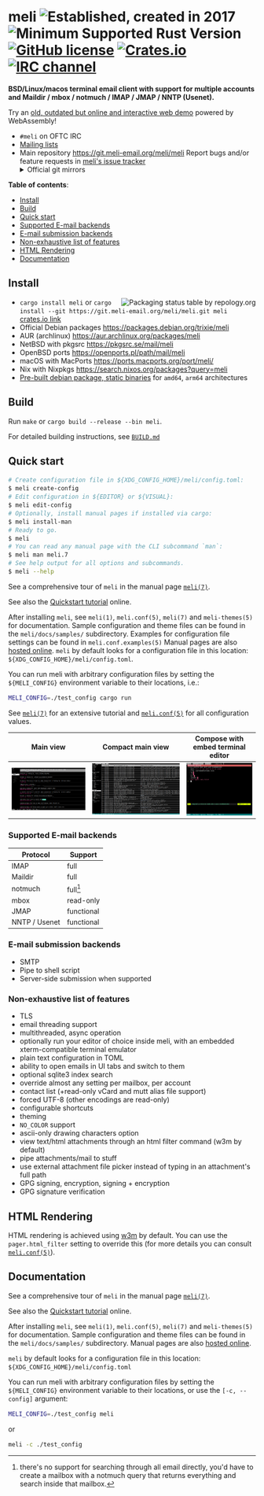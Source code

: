# meli  ![Established, created in 2017](https://img.shields.io/badge/Est.-2017-blue) ![Minimum Supported Rust Version](https://img.shields.io/badge/MSRV-1.70.0-blue) [![GitHub license](https://img.shields.io/github/license/meli/meli)](https://github.com/meli/meli/blob/master/COPYING) [![Crates.io](https://img.shields.io/crates/v/meli)](https://crates.io/crates/meli) [![IRC channel](https://img.shields.io/badge/irc.oftc.net-%23meli-blue)](ircs://irc.oftc.net:6697/%23meli)

**BSD/Linux/macos terminal email client with support for multiple accounts and Maildir / mbox / notmuch / IMAP / JMAP / NNTP (Usenet).**

Try an [old, outdated but online and interactive web demo](https://meli-email.org/wasm2.html "online interactive web demo") powered by WebAssembly!

* `#meli` on OFTC IRC
* [Mailing lists](https://lists.meli-email.org/)
* Main repository <https://git.meli-email.org/meli/meli> Report bugs and/or feature requests in [meli's issue tracker](https://git.meli-email.org/meli/meli/issues "meli gitea issue tracker")<details><summary>Official git mirrors</summary>
  - <https://codeberg.org/meli/meli>
  - <https://github.com/meli/meli>
  - <https://ayllu-forge.org/meli/meli>
  - <https://gitlab.com/meli-project/meli>
  </details>

**Table of contents**:

- [Install](#install)
- [Build](#build)
- [Quick start](#quick-start)
- [Supported E-mail backends](#supported-e-mail-backends)
- [E-mail submission backends](#e-mail-submission-backends)
- [Non-exhaustive list of features](#non-exhaustive-list-of-features)
- [HTML Rendering](#html-rendering)
- [Documentation](#documentation)

## Install

<a href="https://repology.org/project/meli/versions">
  <img src="https://repology.org/badge/vertical-allrepos/meli.svg" alt="Packaging status table by repology.org" align="right">
</a>

- `cargo install meli` or `cargo install --git https://git.meli-email.org/meli/meli.git meli` [crates.io link](https://crates.io/crates/meli)
- Official Debian packages <https://packages.debian.org/trixie/meli>
- AUR (archlinux) <https://aur.archlinux.org/packages/meli>
- NetBSD with pkgsrc <https://pkgsrc.se/mail/meli>
- OpenBSD ports <https://openports.pl/path/mail/meli>
- macOS with MacPorts <https://ports.macports.org/port/meli/>
- Nix with Nixpkgs <https://search.nixos.org/packages?query=meli>
- [Pre-built debian package, static binaries](https://github.com/meli/meli/releases/ "github releases for meli") for <code>amd64</code>, <code>arm64</code> architectures

## Build

Run `make` or `cargo build --release --bin meli`.

For detailed building instructions, see [`BUILD.md`](./BUILD.md)

## Quick start

```sh
# Create configuration file in ${XDG_CONFIG_HOME}/meli/config.toml:
$ meli create-config
# Edit configuration in ${EDITOR} or ${VISUAL}:
$ meli edit-config
# Optionally, install manual pages if installed via cargo:
$ meli install-man
# Ready to go.
$ meli
# You can read any manual page with the CLI subcommand `man`:
$ meli man meli.7
# See help output for all options and subcommands.
$ meli --help
```

See a comprehensive tour of `meli` in the manual page [`meli(7)`](./meli/docs/meli.7).

See also the [Quickstart tutorial](https://meli-email.org/documentation.html#quick-start) online.

After installing `meli`, see `meli(1)`, `meli.conf(5)`, `meli(7)` and `meli-themes(5)` for documentation.
Sample configuration and theme files can be found in the `meli/docs/samples/` subdirectory.
Examples for configuration file settings can be found in `meli.conf.examples(5)`
Manual pages are also [hosted online](https://meli-email.org/documentation.html "meli documentation").
`meli` by default looks for a configuration file in this location: `${XDG_CONFIG_HOME}/meli/config.toml`.

You can run meli with arbitrary configuration files by setting the `${MELI_CONFIG}` environment variable to their locations, i.e.:

```sh
MELI_CONFIG=./test_config cargo run
```

See [`meli(7)`](./meli/docs/meli.7) for an extensive tutorial and [`meli.conf(5)`](./meli/docs/meli.conf.5) for all configuration values.

| Main view | Compact main view | Compose with embed terminal editor |
|-----------|-------------------|------------------------------------|
| ![Main view screenshot](./meli/docs/screenshots/main.webp "mail meli view screenshot") | ![Compact main view screenshot](./meli/docs/screenshots/compact.webp "compact main view screenshot") | ![Compose with embed terminal editor screenshot](./meli/docs/screenshots/compose.webp "composing view screenshot") |

### Supported E-mail backends

| Protocol      | Support    |
|---------------|------------|
| IMAP          | full       |
| Maildir       | full       |
| notmuch       | full[^0]   |
| mbox          | read-only  |
| JMAP          | functional |
| NNTP / Usenet | functional |

[^0]: there's no support for searching through all email directly, you'd have to
      create a mailbox with a notmuch query that returns everything and search
      inside that mailbox.

### E-mail submission backends

- SMTP
- Pipe to shell script
- Server-side submission when supported

### Non-exhaustive list of features

- TLS
- email threading support
- multithreaded, async operation
- optionally run your editor of choice inside meli, with an embedded
  xterm-compatible terminal emulator
- plain text configuration in TOML
- ability to open emails in UI tabs and switch to them
- optional sqlite3 index search
- override almost any setting per mailbox, per account
- contact list (+read-only vCard and mutt alias file support)
- forced UTF-8 (other encodings are read-only)
- configurable shortcuts
- theming
- `NO_COLOR` support
- ascii-only drawing characters option
- view text/html attachments through an html filter command (w3m by default)
- pipe attachments/mail to stuff
- use external attachment file picker instead of typing in an attachment's full path
- GPG signing, encryption, signing + encryption
- GPG signature verification

## HTML Rendering

HTML rendering is achieved using [w3m](https://github.com/tats/w3m) by default.
You can use the `pager.html_filter` setting to override this (for more details you can consult [`meli.conf(5)`](./meli/docs/meli.conf.5)).


## Documentation

See a comprehensive tour of `meli` in the manual page [`meli(7)`](./meli/docs/meli.7).

See also the [Quickstart tutorial](https://meli-email.org/documentation.html#quick-start) online.

After installing `meli`, see `meli(1)`, `meli.conf(5)`, `meli(7)` and `meli-themes(5)` for documentation.
Sample configuration and theme files can be found in the `meli/docs/samples/` subdirectory.
Manual pages are also [hosted online](https://meli-email.org/documentation.html "meli documentation").

`meli` by default looks for a configuration file in this location: `${XDG_CONFIG_HOME}/meli/config.toml`

You can run meli with arbitrary configuration files by setting the `${MELI_CONFIG}` environment variable to their locations, or use the `[-c, --config]` argument:

```sh
MELI_CONFIG=./test_config meli
```

or

```sh
meli -c ./test_config
```
